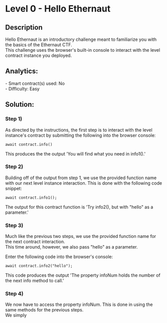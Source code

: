 <h1>Level 0 - Hello Ethernaut</h1>

<h2>Description</h2>
Hello Ethernaut is an introductory challenge meant to familiarize you with the basics of the Ethernaut CTF.<br>
This challenge uses the browser's built-in console to interact with the level contract instance you deployed.

<h2>Analytics:</h2>
- Smart contract(s) used: No<br>
- Difficulty: Easy

<h2>Solution:</h2>
<h3>Step 1)</h3> As directed by the instructions, the first step is to interact with the level instance's contract by submitting the following into the browser console:

```
await contract.info()
```

This produces the the output 'You will find what you need in info1().'

<h3>Step 2)</h3> Building off of the output from step 1, we use the provided function name with our next level instance interaction.
This is done with the following code snippet:

```
await contract.info1();
```

The output for this contract function is 'Try info2(), but with "hello" as a parameter.'


<h3>Step 3)</h3> Much like the previous two steps, we use the provided function name for the next contract interaction. <br>
This time around, however, we also pass "hello" as a parameter.

Enter the following code into the browser's console:

```
await contract.info2("hello");
```

This code produces the output 'The property infoNum holds the number of the next info method to call.'

<h3>Step 4)</h3> We now have to access the property infoNum. This is done in using the same methods for the previous steps.<br>
We simply 
